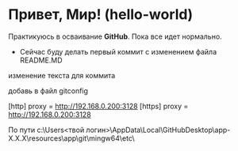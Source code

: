 # Привет, Мир! (hello-world)

Практикуюсь в осваивание **GitHub**. 
Пока все идет нормально.
* Сейчас буду делать первый коммит с изменением  файла README.MD
 

изменение текста для коммита


добавь в файл gitconfig

[http]
    proxy = http://192.168.0.200:3128
[https]
    proxy = http://192.168.0.200:3128

По пути c:\Users\<твой логин>\AppData\Local\GitHubDesktop\app-Х.Х.Х\resources\app\git\mingw64\etc\
